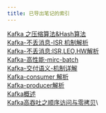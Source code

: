 ```yaml
---
title: 已导出笔记的索引
---
```


[Kafka
之压缩算法&Hash算法](Kafka%20%E4%B9%8B%E5%8E%8B%E7%BC%A9%E7%AE%97%E6%B3%95&Hash%E7%AE%97%E6%B3%95.html)\
[Kafka-不丢消息-ISR
机制解析](Kafka-%E4%B8%8D%E4%B8%A2%E6%B6%88%E6%81%AF-ISR%20%E6%9C%BA%E5%88%B6%E8%A7%A3%E6%9E%90.html)\
[Kafka-不丢消息:ISR,LEO,HW解析](Kafka-%E4%B8%8D%E4%B8%A2%E6%B6%88%E6%81%AF%3AISR,LEO,HW%E8%A7%A3%E6%9E%90.html)\
[Kafka-高性能-mirc-batch](Kafka-%E9%AB%98%E6%80%A7%E8%83%BD-mirc-batch.html)\
[Kafka-交付语义-机制详解](Kafka-%E4%BA%A4%E4%BB%98%E8%AF%AD%E4%B9%89-%E6%9C%BA%E5%88%B6%E8%AF%A6%E8%A7%A3.html)\
[Kafka-consumer 解析](Kafka-consumer%20%E8%A7%A3%E6%9E%90.html)\
[Kafka-producer解析](Kafka-producer%E8%A7%A3%E6%9E%90.html)\
[Kafka概述](Kafka%E6%A6%82%E8%BF%B0.html)\
[Kafka高吞吐之顺序访问与零拷贝](Kafka%E9%AB%98%E5%90%9E%E5%90%90%E4%B9%8B%E9%A1%BA%E5%BA%8F%E8%AE%BF%E9%97%AE%E4%B8%8E%E9%9B%B6%E6%8B%B7%E8%B4%9D.html)\
